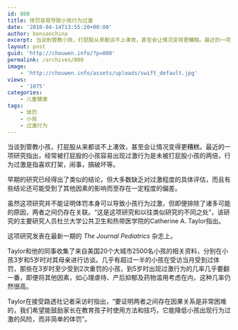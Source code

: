 ```yaml
---
id: 800
title: 体罚容易导致小孩行为过激
date: '2010-04-14T13:55:20+00:00'
author: bensonchina
excerpt: 当谈到管教小孩，打屁股从来都谈不上凑效，甚至会让情况变得更糟糕。最近的一项研究指出，经常被打屁股的小孩容易出现过激行为是未被打屁股小孩的两倍，行为过激是指喜欢打架，闹事，搞破坏等。早期的研究已经得出了类似的结论，但大多数缺乏对过激程度的具体评估，而且有些结论还可能受到了其他因素的影响而至存在一定程度的偏差。
layout: post
guid: 'http://chouwen.info/?p=800'
permalink: /archives/800
image:
    - 'http://chouwen.info/assets/uploads/swift_default.jpg'
views:
    - '1075'
categories:
    - 儿童健康
tags:
    - 体罚
    - 小孩
    - 过激行为
---
```


当谈到管教小孩，打屁股从来都谈不上凑效，甚至会让情况变得更糟糕。最近的一项研究指出，经常被打屁股的小孩容易出现过激行为是未被打屁股小孩的两倍，行为过激是指喜欢打架，闹事，搞破坏等。

早期的研究已经得出了类似的结论，但大多数缺乏对过激程度的具体评估，而且有些结论还可能受到了其他因素的影响而至存在一定程度的偏差。

虽然这项研究并不能证明体罚本身可以导致小孩行为过激，但即便排除了诸多可能的原因，两者之间仍存在关联。“这是这项研究和以往类似研究的不同之处”，该研究的主要研究人员杜兰大学公共卫生和热带医学院的Catherine A. Taylor指出。

这项研究发表在最新一期的 *The Journal Pediatrics* 杂志上。

Taylor和他的同事收集了来自美国20个大城市2500名小孩的相关资料，分别在小孩3岁和5岁时对其母亲进行访谈。几乎有超过一半的小孩在受访当月受到过体罚，那些在3岁时至少受到2次重罚的小孩，到5岁时出现过激行为的几率几乎要翻一番，即便将其他因素，如心理虐待、产后抑郁及药物滥用考虑在内，这种几率仍然很高。

Taylor在接受路透社记者采访时指出，“要证明两者之间存在因果关系是非常困难的，我们希望能鼓励家长在教育孩子时使用方法和技巧，它能降低小孩出现行为过激的风险，而非简单的体罚”。